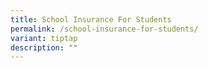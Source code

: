 ```yaml
---
title: School Insurance For Students
permalink: /school-insurance-for-students/
variant: tiptap
description: ""
---
```

